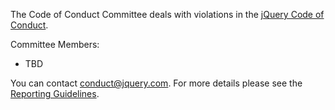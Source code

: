 <script>{
	"title": "jQuery Foundation Code of Conduct - Committee",
	"pageTemplate": "page-conduct.php"
}</script>

The Code of Conduct Committee deals with violations in the [jQuery Code of Conduct](https://jquery.org/conduct/).

Committee Members:

* TBD

You can contact [conduct@jquery.com](mailto:conduct@jquery.com). For more details please see the [Reporting Guidelines](https://jquery.org/conduct/reporting/).

